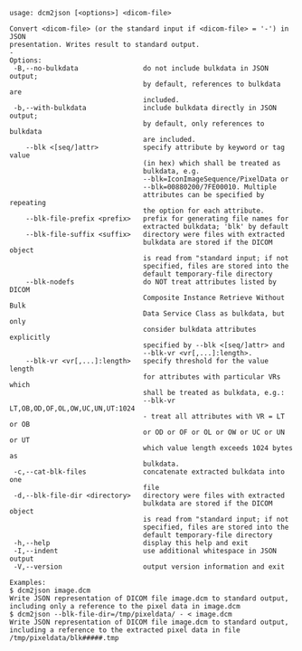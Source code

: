     usage: dcm2json [<options>] <dicom-file>
    
    Convert <dicom-file> (or the standard input if <dicom-file> = '-') in JSON
    presentation. Writes result to standard output.
    -
    Options:
     -B,--no-bulkdata                do not include bulkdata in JSON output;
                                     by default, references to bulkdata are
                                     included.
     -b,--with-bulkdata              include bulkdata directly in JSON output;
                                     by default, only references to bulkdata
                                     are included.
        --blk <[seq/]attr>           specify attribute by keyword or tag value
                                     (in hex) which shall be treated as
                                     bulkdata, e.g.
                                     --blk=IconImageSequence/PixelData or
                                     --blk=00880200/7FE00010. Multiple
                                     attributes can be specified by repeating
                                     the option for each attribute.
        --blk-file-prefix <prefix>   prefix for generating file names for
                                     extracted bulkdata; 'blk' by default
        --blk-file-suffix <suffix>   directory were files with extracted
                                     bulkdata are stored if the DICOM object
                                     is read from "standard input; if not
                                     specified, files are stored into the
                                     default temporary-file directory
        --blk-nodefs                 do NOT treat attributes listed by DICOM
                                     Composite Instance Retrieve Without Bulk
                                     Data Service Class as bulkdata, but only
                                     consider bulkdata attributes explicitly
                                     specified by --blk <[seq/]attr> and
                                     --blk-vr <vr[,...]:length>.
        --blk-vr <vr[,...]:length>   specify threshold for the value length
                                     for attributes with particular VRs which
                                     shall be treated as bulkdata, e.g.:
                                     --blk-vr LT,OB,OD,OF,OL,OW,UC,UN,UT:1024
                                     - treat all attributes with VR = LT or OB
                                     or OD or OF or OL or OW or UC or UN or UT
                                     which value length exceeds 1024 bytes as
                                     bulkdata.
     -c,--cat-blk-files              concatenate extracted bulkdata into one
                                     file
     -d,--blk-file-dir <directory>   directory were files with extracted
                                     bulkdata are stored if the DICOM object
                                     is read from "standard input; if not
                                     specified, files are stored into the
                                     default temporary-file directory
     -h,--help                       display this help and exit
     -I,--indent                     use additional whitespace in JSON output
     -V,--version                    output version information and exit
    
    Examples:
    $ dcm2json image.dcm
    Write JSON representation of DICOM file image.dcm to standard output,
    including only a reference to the pixel data in image.dcm
    $ dcm2json --blk-file-dir=/tmp/pixeldata/ - < image.dcm
    Write JSON representation of DICOM file image.dcm to standard output,
    including a reference to the extracted pixel data in file
    /tmp/pixeldata/blk#####.tmp
